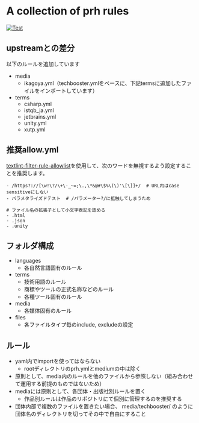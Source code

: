 # A collection of prh rules

[![Test](https://github.com/nowsprinting/prh-rules/actions/workflows/test.yml/badge.svg)](https://github.com/nowsprinting/prh-rules/actions/workflows/test.yml)


## upstreamとの差分

以下のルールを追加しています

* media
    * ikagoya.yml（techbooster.ymlをベースに、下記termsに追加したファイルをインポートしています）
* terms
    * csharp.yml
    * istqb_ja.yml
    * jetbrains.yml
    * unity.yml
    * xutp.yml


## 推奨allow.yml

[textlint-filter-rule-allowlist](https://github.com/textlint/textlint-filter-rule-allowlist)を使用して、次のワードを無視するよう設定することを推奨します。

```
- /https?://[\w!\?/\+\-_~=;\.,\*&@#\$%\(\)'\[\]]+/  # URL内はcase sensitiveにしない
- パラメタライズドテスト  # /パラメーター?/に抵触してしまうため

# ファイル名の拡張子として小文字表記を認める
- .html
- .json
- .unity
```

## フォルダ構成

* languages
    * 各自然言語固有のルール
* terms
    * 技術用語のルール
    * 商標やツールの正式名称などのルール
    * 各種ツール固有のルール
* media
    * 各媒体固有のルール
* files
    * 各ファイルタイプ毎のinclude, excludeの設定


## ルール

* yaml内でimportを使ってはならない
    * rootディレクトリのprh.ymlとmediumの中は除く
* 原則として、media内のルールを他のファイルから参照しない（組み合わせて運用する前提のものではないため）
* mediaには原則として、各団体・出版社別ルールを置く
    * 作品別ルールは作品のリポジトリにて個別に管理するのを推奨する
* 団体内部で複数のファイルを置きたい場合、 media/techbooster/ のように団体名のディレクトリを切ってその中で自由にすること
